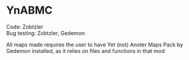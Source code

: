 # YnABMC

Code: Zobtzler  
Bug testing: Zobtzler, Gedemon

All maps made requires the user to have Yet (not) Anoter Maps Pack by Gedemon installed, as it relies on files and functions in that mod
